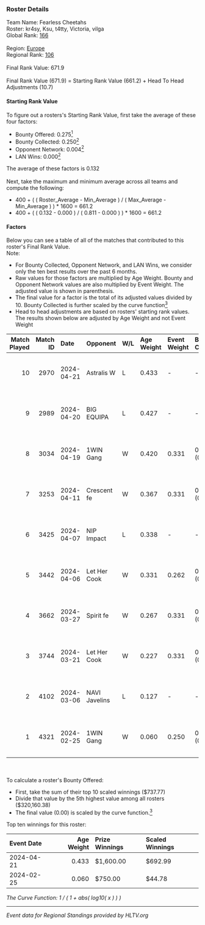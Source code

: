 ### Roster Details<br />
Team Name: Fearless Cheetahs<br />
Roster: kr4sy, Ksu, t4tty, Victoria, vilga<br />
Global Rank: [166](../standings_global.md)<br />
<br />
Region: [Europe]( ../standings_europe.md)<br />
Regional Rank: [106]( ../standings_europe.md)<br />
<br />
Final Rank Value:  671.9<br />
<br />
Final Rank Value (671.9) = Starting Rank Value (661.2) + Head To Head Adjustments (10.7)<br />

#### Starting Rank Value<br />
To figure out a rosters's Starting Rank Value, first take the average of these four factors:<br />
- Bounty Offered: 0.275[<sup>1</sup>](#table2)
- Bounty Collected: 0.250[<sup>2</sup>](#table1)
- Opponent Network: 0.004[<sup>2</sup>](#table1)
- LAN Wins: 0.000[<sup>2</sup>](#table1)

The average of these factors is 0.132<br />
<br />
Next, take the maximum and minimum average across all teams and compute the following:<br />
- 400 + ( ( Roster_Average - Min_Average ) / ( Max_Average - Min_Average ) ) * 1600 = 661.2
- 400 + ( ( 0.132 - 0.000 ) / ( 0.811 - 0.000 ) ) * 1600 = 661.2


#### Factors<br />
Below you can see a table of all of the matches that contributed to this roster's Final Rank Value.<br />
Note:<br />

- For Bounty Collected, Opponent Network, and LAN Wins, we consider only the ten best results over the past 6 months.
- Raw values for those factors are multiplied by Age Weight. Bounty and Opponent Network values are also multiplied by Event Weight. The adjusted value is shown in parenthesis.
- The final value for a factor is the total of its adjusted values divided by 10. Bounty Collected is further scaled by the curve function[<sup>3</sup>](#curveFunction)
- Head to head adjustments are based on rosters' starting rank values. The results shown below are adjusted by Age Weight and not Event Weight
<span id="table1"></span><br />


| Match Played | Match ID | Date       | Opponent      | W/L | Age Weight | Event Weight | Bounty Collected | Opponent Network | LAN Wins  | H2H Adj. | Roster                             |
| -: | -: | :- | :- | :- | :- | :- | :- | :- | :- | -: | :- |
|           10 |     2970 | 2024-04-21 | Astralis W    | L   | 0.433      | -            | -                | -                | -         |    -7.37 | kr4sy, Ksu, t4tty, Victoria, vilga |
|            9 |     2989 | 2024-04-20 | BIG EQUIPA    | L   | 0.427      | -            | -                | -                | -         |    -5.46 | kr4sy, Ksu, t4tty, Victoria, vilga |
|            8 |     3034 | 2024-04-19 | 1WIN Gang     | W   | 0.420      | 0.331        | 0.001 (0.000)    | 0.014 (0.002)    | 0 (0.000) |     5.94 | kr4sy, Ksu, t4tty, Victoria, vilga |
|            7 |     3253 | 2024-04-11 | Crescent fe   | W   | 0.367      | 0.331        | 0.004 (0.000)    | 0.075 (0.009)    | 0 (0.000) |     5.26 | kr4sy, Ksu, t4tty, Victoria, vilga |
|            6 |     3425 | 2024-04-07 | NIP Impact    | L   | 0.338      | -            | -                | -                | -         |    -4.89 | kr4sy, Ksu, t4tty, Victoria, vilga |
|            5 |     3442 | 2024-04-06 | Let Her Cook  | W   | 0.331      | 0.262        | 0.056 (0.005)    | 0.122 (0.011)    | 0 (0.000) |     8.00 | kr4sy, Ksu, t4tty, Victoria, vilga |
|            4 |     3662 | 2024-03-27 | Spirit fe     | W   | 0.267      | 0.331        | 0.005 (0.000)    | 0.129 (0.011)    | 0 (0.000) |     4.08 | kr4sy, Ksu, t4tty, Victoria, vilga |
|            3 |     3744 | 2024-03-21 | Let Her Cook  | W   | 0.227      | 0.331        | 0.056 (0.004)    | 0.122 (0.009)    | 0 (0.000) |     5.57 | kr4sy, Ksu, t4tty, Victoria, vilga |
|            2 |     4102 | 2024-03-06 | NAVI Javelins | L   | 0.127      | -            | -                | -                | -         |    -1.31 | kr4sy, Ksu, t4tty, Victoria, vilga |
|            1 |     4321 | 2024-02-25 | 1WIN Gang     | W   | 0.060      | 0.250        | 0.001 (0.000)    | 0.014 (0.000)    | 0 (0.000) |     0.90 | kr4sy, Ksu, t4tty, Victoria, vilga |

<br />
<span id="table2"></span><br />
To calculate a roster's Bounty Offered:<br />

- First, take the sum of their top 10 scaled winnings ($737.77)
- Divide that value by the 5th highest value among all rosters ($320,160.38)
- The final value (0.00) is scaled by the curve function.[<sup>3</sup>](#curveFunction)

Top ten winnings for this roster:<br />

| Event Date | Age Weight | Prize Winnings | Scaled Winnings |
| :- | -: | :- | :- |
| 2024-04-21 |      0.433 | $1,600.00      | $692.99         |
| 2024-02-25 |      0.060 | $750.00        | $44.78          |


<span id="curveFunction"></span>_The Curve Function: 1 / ( 1 + abs( log10( x ) ) )_<br />

---
_Event data for Regional Standings provided by HLTV.org_<br />
